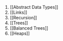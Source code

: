 1. [[Abstract Data Types]]
2. [[Links]]
3. [[Recursion]]
4. [[Trees]]
5. [[Balanced Trees]]
6. [[Heaps]]
